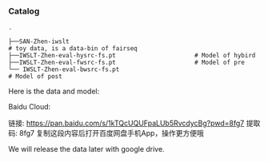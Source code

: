### Catalog

```
.

├──SAN-Zhen-iwslt																		# toy data, is a data-bin of fairseq
├──IWSLT-Zhen-eval-hysrc-fs.pt                      # Model of hybird
├──IWSLT-Zhen-eval-fwsrc-fs.pt                      # Model of pre
└── IWSLT-Zhen-eval-bwsrc-fs.pt											# Model of post
```



Here is the data and model:

Baidu Cloud:

链接: https://pan.baidu.com/s/1kTQcUQUFpaLUb5RvcdycBg?pwd=8fg7 提取码: 8fg7 复制这段内容后打开百度网盘手机App，操作更方便哦



We will release the data later with google drive.
